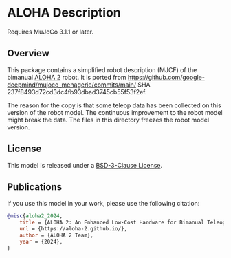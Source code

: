 # ALOHA Description

Requires MuJoCo 3.1.1 or later.

## Overview

This package contains a simplified robot description (MJCF) of the bimanual
[ALOHA 2](https://aloha-2.github.io/) robot. It is ported from
https://github.com/google-deepmind/mujoco_menagerie/commits/main/ SHA
237f8493d72cd3dc4fb93dbad3745cb55f53f2ef.

The reason for the copy is that some teleop data has been collected on this
version of the robot model. The continuous improvement to the robot model might
break the data. The files in this directory freezes the robot model version.

## License

This model is released under a [BSD-3-Clause License](LICENSE).

## Publications

If you use this model in your work, please use the following citation:

```bibtex
@misc{aloha2_2024,
    title = {ALOHA 2: An Enhanced Low-Cost Hardware for Bimanual Teleoperation},
    url = {https://aloha-2.github.io/},
    author = {ALOHA 2 Team},
    year = {2024},
}
```
